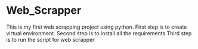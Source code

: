 # Web_Scrapper
This is my first web scrapping project using python.
First step is to create virtual environment.
Second step is to install all the requirements
Third step is to run the script for web scrapper
